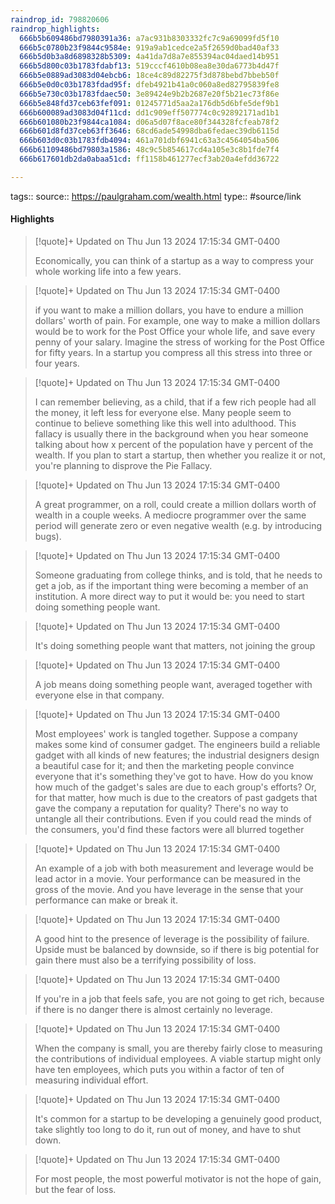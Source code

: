 ```yaml
---
raindrop_id: 798820606
raindrop_highlights:
  666b5b609486bd7980391a36: a7ac931b8303332fc7c9a69099fd5f10
  666b5c0780b23f9844c9584e: 919a9ab1cedce2a5f2659d0bad40af33
  666b5d0b3a8d6898328b5309: 4a41da7d8a7e855394ac04daed14b951
  666b5d800c03b1783fdabf13: 519cccf4610b08ea8e30da6773b4d47f
  666b5e0889ad3083d04ebcb6: 18ce4c89d82275f3d878bebd7bbeb50f
  666b5e0d0c03b1783fdad95f: dfeb4921b41a0c060a8ed82795839fe8
  666b5e730c03b1783fdaec50: 3e89424e9b2b2687e20f5b21ec73f86e
  666b5e848fd37ceb63fef091: 01245771d5aa2a176db5d6bfe5def9b1
  666b600089ad3083d04f11cd: dd1c909eff507774c0c92892171ad1b1
  666b601080b23f9844ca1084: d06a5d07f8ace80f344328fcfeab78f2
  666b601d8fd37ceb63ff3646: 68cd6ade54998dba6fedaec39db6115d
  666b603d0c03b1783fdb4094: 461a701dbf6941c63a3c4564054ba506
  666b61109486bd79803a1586: 48c9c5b854617cd4a105e3c8b1fde7f4
  666b617601db2da0abaa51cd: ff1158b461277ecf3ab20a4efdd36722

---
```


tags::
source:: https://paulgraham.com/wealth.html
type:: #source/link



#### Highlights

> [!quote]+ Updated on Thu Jun 13 2024 17:15:34 GMT-0400
>
> Economically, you can think of a startup as a way to compress your whole working life into a few years.

> [!quote]+ Updated on Thu Jun 13 2024 17:15:34 GMT-0400
>
> if you want to make a million dollars, you have to endure a million dollars&#39; worth of pain. For example, one way to make a million dollars would be to work for the Post Office your whole life, and save every penny of your salary. Imagine the stress of working for the Post Office for fifty years. In a startup you compress all this stress into three or four years.

> [!quote]+ Updated on Thu Jun 13 2024 17:15:34 GMT-0400
>
> I can remember believing, as a child, that if a few rich people had all the money, it left less for everyone else. Many people seem to continue to believe something like this well into adulthood. This fallacy is usually there in the background when you hear someone talking about how x percent of the population have y percent of the wealth. If you plan to start a startup, then whether you realize it or not, you&#39;re planning to disprove the Pie Fallacy.

> [!quote]+ Updated on Thu Jun 13 2024 17:15:34 GMT-0400
>
> A great programmer, on a roll, could create a million dollars worth of wealth in a couple weeks. A mediocre programmer over the same period will generate zero or even negative wealth (e.g. by introducing bugs).

> [!quote]+ Updated on Thu Jun 13 2024 17:15:34 GMT-0400
>
> Someone graduating from college thinks, and is told, that he needs to get a job, as if the important thing were becoming a member of an institution. A more direct way to put it would be: you need to start doing something people want.

> [!quote]+ Updated on Thu Jun 13 2024 17:15:34 GMT-0400
>
> It&#39;s doing something people want that matters, not joining the group

> [!quote]+ Updated on Thu Jun 13 2024 17:15:34 GMT-0400
>
> A job means doing something people want, averaged together with everyone else in that company.

> [!quote]+ Updated on Thu Jun 13 2024 17:15:34 GMT-0400
>
> Most employees&#39; work is tangled together. Suppose a company makes some kind of consumer gadget. The engineers build a reliable gadget with all kinds of new features; the industrial designers design a beautiful case for it; and then the marketing people convince everyone that it&#39;s something they&#39;ve got to have. How do you know how much of the gadget&#39;s sales are due to each group&#39;s efforts? Or, for that matter, how much is due to the creators of past gadgets that gave the company a reputation for quality? There&#39;s no way to untangle all their contributions. Even if you could read the minds of the consumers, you&#39;d find these factors were all blurred together

> [!quote]+ Updated on Thu Jun 13 2024 17:15:34 GMT-0400
>
> An example of a job with both measurement and leverage would be lead actor in a movie. Your performance can be measured in the gross of the movie. And you have leverage in the sense that your performance can make or break it.

> [!quote]+ Updated on Thu Jun 13 2024 17:15:34 GMT-0400
>
> A good hint to the presence of leverage is the possibility of failure. Upside must be balanced by downside, so if there is big potential for gain there must also be a terrifying possibility of loss.

> [!quote]+ Updated on Thu Jun 13 2024 17:15:34 GMT-0400
>
> If you&#39;re in a job that feels safe, you are not going to get rich, because if there is no danger there is almost certainly no leverage.

> [!quote]+ Updated on Thu Jun 13 2024 17:15:34 GMT-0400
>
> When the company is small, you are thereby fairly close to measuring the contributions of individual employees. A viable startup might only have ten employees, which puts you within a factor of ten of measuring individual effort.

> [!quote]+ Updated on Thu Jun 13 2024 17:15:34 GMT-0400
>
> It&#39;s common for a startup to be developing a genuinely good product, take slightly too long to do it, run out of money, and have to shut down.

> [!quote]+ Updated on Thu Jun 13 2024 17:15:34 GMT-0400
>
> For most people, the most powerful motivator is not the hope of gain, but the fear of loss.
